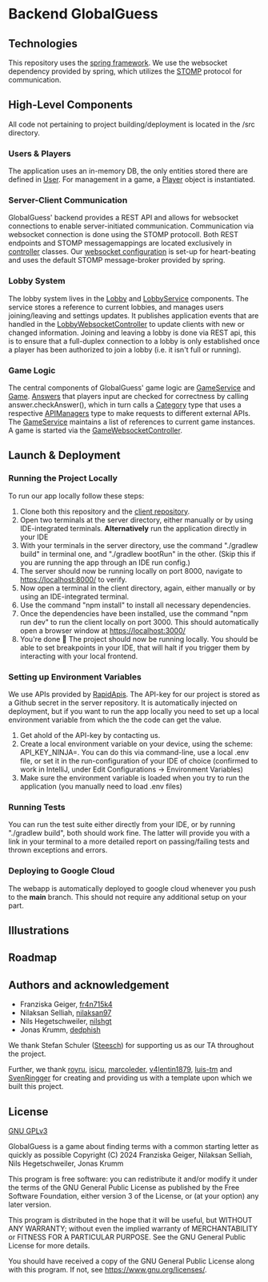# Backend GlobalGuess

## Technologies
This repository uses the [spring framework](https://spring.io/projects/spring-framework). We use the websocket dependency provided by spring, which utilizes the [STOMP](https://stomp.github.io/) protocol for communication.

## High-Level Components
All code not pertaining to project building/deployment is located in the /src directory.

### Users & Players
The application uses an in-memory DB, the only entities stored there are defined in [User](/src/main/java/ch/uzh/ifi/hase/soprafs24/entity/User.java). For management in a game, a [Player](/src/main/java/ch/uzh/ifi/hase/soprafs24/entity/Player.java) object is instantiated.

### Server-Client Communication
GlobalGuess' backend provides a REST API and allows for websocket connections to enable server-initiated communication. Communication via websocket connection is done using the STOMP protocoll. Both REST endpoints and STOMP messagemappings are located exclusively in [controller](/src/main/java/ch/uzh/ifi/hase/soprafs24/controller) classes. Our [websocket configuration](/src/main/java/ch/uzh/ifi/hase/soprafs24/api) is set-up for heart-beating and uses the default STOMP message-broker provided by spring.

### Lobby System
The lobby system lives in the [Lobby](/src/main/java/ch/uzh/ifi/hase/soprafs24/entites/Lobby.java) and [LobbyService](/src/main/java/ch/uzh/ifi/hase/soprafs24/services/LobbyService.java) components. The service stores a reference to current lobbies, and manages users joining/leaving and settings updates. It publishes application events that are handled in the [LobbyWebsocketController](/src/main/java/ch/uzh/ifi/hase/soprafs24/controlles/LobbyWebsocketController.java) to update clients with new or changed information. Joining and leaving a lobby is done via REST api, this is to ensure that a full-duplex connection to a lobby is only established once a player has been authorized to join a lobby (i.e. it isn't full or running).

### Game Logic
The central components of GlobalGuess' game logic are [GameService](/src/main/java/ch/uzh/ifi/hase/soprafs24/services/GameService.java) and [Game](/src/main/java/ch/uzh/ifi/hase/soprafs24/entity/Game.java). [Answers](/src/main/java/ch/uzh/ifi/hase/soprafs24/entity/Answer.java) that players input are checked for correctness by calling answer.checkAnswer(), which in turn calls a [Category](/src/main/java/ch/uzh/ifi/hase/soprafs24/categories) type that uses a respective [APIManagers](/src/main/java/ch/uzh/ifi/hase/soprafs24/api) type to make requests to different external APIs. The [GameService](/src/main/java/ch/uzh/ifi/hase/soprafs24/services/GameService.java) maintains a list of references to current game instances. A game is started via the [GameWebsocketController](/src/main/java/ch/uzh/ifi/hase/soprafs24/controllers/GameWebsocketController.java).

## Launch & Deployment
### Running the Project Locally
To run our app locally follow these steps:
1. Clone both this repository and the [client repository](https://github.com/sopra-fs24-group-23/sopra24_client/).
2. Open two terminals at the server directory, either manually or by using IDE-integrated terminals. **Alternatively** run the application directly in your IDE
3. With your terminals in the server directory, use the command "./gradlew build" in terminal one, and "./gradlew bootRun" in the other. (Skip this if you are running the app through an IDE run config.)
4. The server should now be running locally on port 8000, navigate to [https://localhost:8000/](https://localhost:8000/) to verify.
5. Now open a terminal in the client directory, again, either manually or by using an IDE-integrated terminal.
6. Use the command "npm install" to install all necessary dependencies.
7. Once the dependencies have been installed, use the command "npm run dev" to run the client locally on port 3000. This should automatically open a browser window at [https://localhost:3000/](https://localhost:3000/)
8. You're done 🚀 The project should now be running locally. You should be able to set breakpoints in your IDE, that will halt if you trigger them by interacting with your local frontend.

### Setting up Environment Variables
We use APIs provided by [RapidApis](https://rapidapis.com). The API-key for our project is stored as a Github secret in the server repository. It is automatically injected on deployment, but if you want to run the app locally you need to set up a local environment variable from which the the code can get the value.
1. Get ahold of the API-key by contacting us.
2. Create a local environment variable on your device, using the scheme: API_KEY_NINJA=<value>. You can do this via command-line, use a local .env file, or set it in the run-configuration of your IDE of choice (confirmed to work in IntelliJ, under Edit Configurations -> Environment Variables)
3. Make sure the environment variable is loaded when you try to run the application (you manually need to load .env files)

### Running Tests
You can run the test suite either directly from your IDE, or by running "./gradlew build", both should work fine. The latter will provide you with a link in your terminal to a more detailed report on passing/failing tests and thrown exceptions and errors.

### Deploying to Google Cloud
The webapp is automatically deployed to google cloud whenever you push to the **main** branch. This should not require any additional setup on your part.

## Illustrations

## Roadmap

## Authors and acknowledgement
- Franziska Geiger, [fr4n715k4](https://github.com/fr4n715k4)
- Nilaksan Selliah, [nilaksan97](https://github.com/nilaksan97)
- Nils Hegetschweiler, [nilshgt](https://github.com/nilshgt)
- Jonas Krumm, [dedphish](https://github.com/Dedphish)

We thank Stefan Schuler ([Steesch](https://github.com/steesch)) for supporting us as our TA throughout the project.

Further, we thank [royru](https://github.com/royru), [isicu](https://github.com/isicu), [marcoleder](https://github.com/marcoleder), [v4lentin1879](https://github.com/v4lentin1879), [luis-tm](https://github.com/luis-tm) and [SvenRingger](https://github.com/SvenRingger) for creating and providing us with a template upon which we built this project. 

## License
[GNU GPLv3](https://github.com/sopra-fs24-group-23/sopra24_server/blob/main/LICENSE)

GlobalGuess is a game about finding terms with a common starting letter as quickly as possible
Copyright (C) 2024  Franziska Geiger, Nilaksan Selliah, Nils Hegetschweiler, Jonas Krumm

This program is free software: you can redistribute it and/or modify
it under the terms of the GNU General Public License as published by
the Free Software Foundation, either version 3 of the License, or
(at your option) any later version.

This program is distributed in the hope that it will be useful,
but WITHOUT ANY WARRANTY; without even the implied warranty of
MERCHANTABILITY or FITNESS FOR A PARTICULAR PURPOSE.  See the
GNU General Public License for more details.

You should have received a copy of the GNU General Public License
along with this program.  If not, see <https://www.gnu.org/licenses/>.
